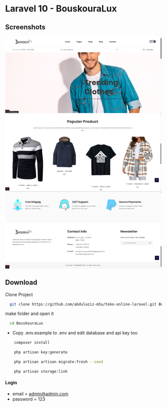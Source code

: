 # Laravel 10 - BouskouraLux

## Screenshots

![preview img](/preview.jpg)
![preview2 img](/preview2.jpg)
![preview3 img](/preview3.jpg)

## Download

Clone Project

```bash
  git clone https://github.com/abdulaziz-m5u/toko-online-laravel.git BouskouraLux
```

make folder and open it

```bash
  cd BouskouraLux
```

-   Copy .env.example to .env and edit database and api key too

```bash
    composer install
```

```bash
    php artisan key:generate
```

```bash
    php artisan artisan migrate:fresh --seed
```

```bash
    php artisan storage:link
```

#### Login

-   email = admin@admin.com
-   password = 123
